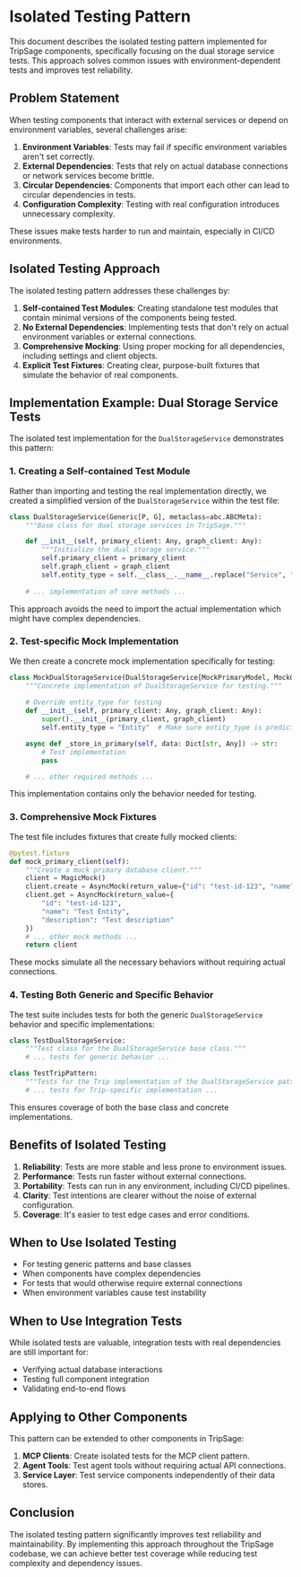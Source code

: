 # Isolated Testing Pattern

This document describes the isolated testing pattern implemented for TripSage components, specifically focusing on the dual storage service tests. This approach solves common issues with environment-dependent tests and improves test reliability.

## Problem Statement

When testing components that interact with external services or depend on environment variables, several challenges arise:

1. **Environment Variables**: Tests may fail if specific environment variables aren't set correctly.
2. **External Dependencies**: Tests that rely on actual database connections or network services become brittle.
3. **Circular Dependencies**: Components that import each other can lead to circular dependencies in tests.
4. **Configuration Complexity**: Testing with real configuration introduces unnecessary complexity.

These issues make tests harder to run and maintain, especially in CI/CD environments.

## Isolated Testing Approach

The isolated testing pattern addresses these challenges by:

1. **Self-contained Test Modules**: Creating standalone test modules that contain minimal versions of the components being tested.
2. **No External Dependencies**: Implementing tests that don't rely on actual environment variables or external connections.
3. **Comprehensive Mocking**: Using proper mocking for all dependencies, including settings and client objects.
4. **Explicit Test Fixtures**: Creating clear, purpose-built fixtures that simulate the behavior of real components.

## Implementation Example: Dual Storage Service Tests

The isolated test implementation for the `DualStorageService` demonstrates this pattern:

### 1. Creating a Self-contained Test Module

Rather than importing and testing the real implementation directly, we created a simplified version of the `DualStorageService` within the test file:

```python
class DualStorageService(Generic[P, G], metaclass=abc.ABCMeta):
    """Base class for dual storage services in TripSage."""

    def __init__(self, primary_client: Any, graph_client: Any):
        """Initialize the dual storage service."""
        self.primary_client = primary_client
        self.graph_client = graph_client
        self.entity_type = self.__class__.__name__.replace("Service", "")
    
    # ... implementation of core methods ...
```

This approach avoids the need to import the actual implementation which might have complex dependencies.

### 2. Test-specific Mock Implementation

We then create a concrete mock implementation specifically for testing:

```python
class MockDualStorageService(DualStorageService[MockPrimaryModel, MockGraphModel]):
    """Concrete implementation of DualStorageService for testing."""
    
    # Override entity_type for testing
    def __init__(self, primary_client: Any, graph_client: Any):
        super().__init__(primary_client, graph_client)
        self.entity_type = "Entity"  # Make sure entity_type is predictable

    async def _store_in_primary(self, data: Dict[str, Any]) -> str:
        # Test implementation
        pass

    # ... other required methods ...
```

This implementation contains only the behavior needed for testing.

### 3. Comprehensive Mock Fixtures

The test file includes fixtures that create fully mocked clients:

```python
@pytest.fixture
def mock_primary_client(self):
    """Create a mock primary database client."""
    client = MagicMock()
    client.create = AsyncMock(return_value={"id": "test-id-123", "name": "Test Entity"})
    client.get = AsyncMock(return_value={
        "id": "test-id-123",
        "name": "Test Entity",
        "description": "Test description"
    })
    # ... other mock methods ...
    return client
```

These mocks simulate all the necessary behaviors without requiring actual connections.

### 4. Testing Both Generic and Specific Behavior

The test suite includes tests for both the generic `DualStorageService` behavior and specific implementations:

```python
class TestDualStorageService:
    """Test class for the DualStorageService base class."""
    # ... tests for generic behavior ...

class TestTripPattern:
    """Tests for the Trip implementation of the DualStorageService pattern."""
    # ... tests for Trip-specific implementation ...
```

This ensures coverage of both the base class and concrete implementations.

## Benefits of Isolated Testing

1. **Reliability**: Tests are more stable and less prone to environment issues.
2. **Performance**: Tests run faster without external connections.
3. **Portability**: Tests can run in any environment, including CI/CD pipelines.
4. **Clarity**: Test intentions are clearer without the noise of external configuration.
5. **Coverage**: It's easier to test edge cases and error conditions.

## When to Use Isolated Testing

- For testing generic patterns and base classes
- When components have complex dependencies
- For tests that would otherwise require external connections
- When environment variables cause test instability

## When to Use Integration Tests

While isolated tests are valuable, integration tests with real dependencies are still important for:

- Verifying actual database interactions
- Testing full component integration
- Validating end-to-end flows

## Applying to Other Components

This pattern can be extended to other components in TripSage:

1. **MCP Clients**: Create isolated tests for the MCP client pattern.
2. **Agent Tools**: Test agent tools without requiring actual API connections.
3. **Service Layer**: Test service components independently of their data stores.

## Conclusion

The isolated testing pattern significantly improves test reliability and maintainability. By implementing this approach throughout the TripSage codebase, we can achieve better test coverage while reducing test complexity and dependency issues.
